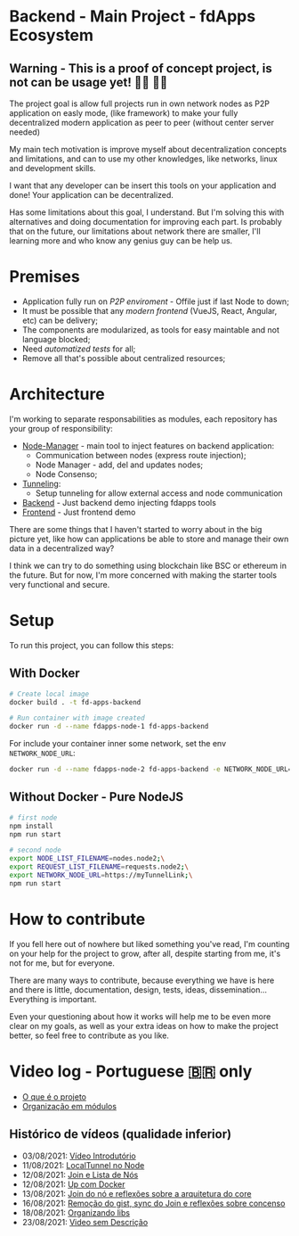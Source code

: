 # Backend - Main Project - fdApps Ecosystem

## Warning - This is a proof of concept project, is not can be usage yet! 👨‍💻 👨‍💻

The project goal is allow full projects run in own network nodes as P2P application on easly mode, (like framework) to make your fully decentralized modern application as peer to peer (without center server needed)

My main tech motivation is improve myself about decentralization concepts and limitations, and can to use my other knowledges, like networks, linux and development skills.

I want that any developer can be insert this tools on your application and done! Your application can be decentralized.

Has some limitations about this goal, I understand. But I'm solving this with alternatives and doing documentation for improving each part. Is probably that on the future, our limitations about network there are smaller, I'll learning more and who know any genius guy can be help us.

# Premises

  - Application fully run on *P2P enviroment* - Offile just if last Node to down;
  - It must be possible that any *modern frontend* (VueJS, React, Angular, etc) can be delivery;
  - The components are modularized, as tools for easy maintable and not language blocked;
  - Need *automatized tests* for all;
  - Remove all that's possible about centralized resources;

# Architecture

I'm working to separate responsabilities as modules, each repository has your group of responsibility:

  * [Node-Manager](https://github.com/fdapps-tools/node-manager) - main tool to inject features on backend application:
    * Communication between nodes (express route injection);
    * Node Manager - add, del and updates nodes;
    * Node Consenso;
  * [Tunneling](https://github.com/fdapps-tools/tunneling):
    * Setup tunneling for allow external access and node communication
  * [Backend](https://github.com/fdapps-tools/backend) - Just backend demo injecting fdapps tools
  * [Frontend](https://github.com/fdapps-tools/frontend-demo) - Just frontend demo

There are some things that I haven't started to worry about in the big picture yet, like how can applications be able to store and manage their own data in a decentralized way?

I think we can try to do something using blockchain like BSC or ethereum in the future. But for now, I'm more concerned with making the starter tools very functional and secure.

# Setup

To run this project, you can follow this steps:

## With Docker

```bash
# Create local image
docker build . -t fd-apps-backend

# Run container with image created
docker run -d --name fdapps-node-1 fd-apps-backend

```

For include your container inner some network, set the env `NETWORK_NODE_URL`:

```bash
docker run -d --name fdapps-node-2 fd-apps-backend -e NETWORK_NODE_URL=https://myTunnelLink
```

## Without Docker - Pure NodeJS

```bash
# first node
npm install 
npm run start

# second node
export NODE_LIST_FILENAME=nodes.node2;\
export REQUEST_LIST_FILENAME=requests.node2;\
export NETWORK_NODE_URL=https://myTunnelLink;\
npm run start
```


# How to contribute
If you fell here out of nowhere but liked something you've read, I'm counting on your help for the project to grow, after all, despite starting from me, it's not for me, but for everyone.

There are many ways to contribute, because everything we have is here and there is little, documentation, design, tests, ideas, dissemination... Everything is important.

Even your questioning about how it works will help me to be even more clear on my goals, as well as your extra ideas on how to make the project better, so feel free to contribute as you like.

# Video log - Portuguese 🇧🇷 only

* [O que é o projeto](https://youtu.be/-lsOf4jt0uU)
* [Organização em módulos](https://youtu.be/MfGx5LEpkV4)

## Histórico de vídeos (qualidade inferior)

* 03/08/2021: [Vídeo Introdutório ](https://youtu.be/qupPVPxfx34)
* 11/08/2021: [LocalTunnel no Node ](https://youtu.be/8i_8c3OMiSU)
* 12/08/2021: [Join e Lista de Nós ](https://youtu.be/maxyYvEmpqQ)
* 12/08/2021: [Up com Docker ](https://youtu.be/kbGJeM2LErU)
* 13/08/2021: [Join do nó e reflexões sobre a arquitetura do core ](https://youtu.be/f_Uc025QrHc)
* 16/08/2021: [Remoção do gist, sync do Join e reflexões sobre concenso ](https://www.youtube.com/watch?v=H25itj5PEYU)
* 18/08/2021: [Organizando libs ](https://www.youtube.com/watch?v=eMCw0at0txc)
* 23/08/2021: [Video sem Descrição](https://www.youtube.com/watch?v=OlcZiBX3NIQ)
